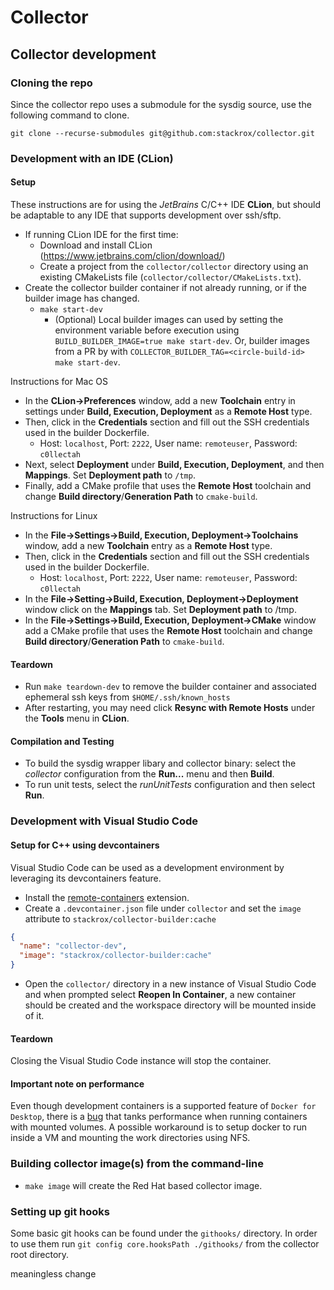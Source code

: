 # Collector

## Collector development

### Cloning the repo

Since the collector repo uses a submodule for the sysdig source, use
the following command to clone.

```
git clone --recurse-submodules git@github.com:stackrox/collector.git
```

### Development with an IDE (CLion)

#### Setup
These instructions are for using the *JetBrains* C/C++ IDE **CLion**, but should be adaptable to any IDE that supports development over ssh/sftp.
- If running CLion IDE for the first time:
  - Download and install CLion (https://www.jetbrains.com/clion/download/)
  - Create a project from the `collector/collector` directory using an existing CMakeLists file (`collector/collector/CMakeLists.txt`).
- Create the collector builder container if not already running, or if the builder image has changed.
  - `make start-dev`
    - (Optional) Local builder images can used by setting the environment variable before execution using `BUILD_BUILDER_IMAGE=true make start-dev`.
Or, builder images from a PR by with `COLLECTOR_BUILDER_TAG=<circle-build-id> make start-dev`.

Instructions for Mac OS
- In the **CLion->Preferences** window, add a new **Toolchain** entry in settings under **Build, Execution, Deployment** as a **Remote Host** type.
- Then, click in the **Credentials** section and fill out the SSH credentials used in the builder Dockerfile.
  - Host: `localhost`, Port: `2222`, User name: `remoteuser`, Password: `c0llectah`
- Next, select **Deployment** under **Build, Execution, Deployment**, and then **Mappings**. Set **Deployment path** to `/tmp`.
- Finally, add a CMake profile that uses the **Remote Host** toolchain and change **Build directory**/**Generation Path** to `cmake-build`.

Instructions for Linux
- In the **File->Settings->Build, Execution, Deployment->Toolchains** window, add a new **Toolchain** entry as a **Remote Host** type.
- Then, click in the **Credentials** section and fill out the SSH credentials used in the builder Dockerfile.
  - Host: `localhost`, Port: `2222`, User name: `remoteuser`, Password: `c0llectah`
- In the **File->Setting->Build, Execution, Deployment->Deployment** window click on the **Mappings** tab. Set **Deployment path** to /tmp.
- In the **File->Settings->Build, Execution, Deployment->CMake** window add a CMake profile that uses the **Remote Host** toolchain and change **Build directory**/**Generation Path** to `cmake-build`.

#### Teardown
- Run `make teardown-dev` to remove the builder container and associated ephemeral ssh keys from `$HOME/.ssh/known_hosts`
- After restarting, you may need click **Resync with Remote Hosts** under the **Tools** menu in **CLion**.

#### Compilation and Testing
- To build the sysdig wrapper libary and collector binary: select the *collector* configuration from the **Run...** menu and then **Build**.
- To run unit tests, select the *runUnitTests* configuration and then select **Run**.

### Development with Visual Studio Code
#### Setup for C++ using devcontainers
Visual Studio Code can be used as a development environment by leveraging its devcontainers feature.
- Install the [remote-containers](https://marketplace.visualstudio.com/items?itemName=ms-vscode-remote.remote-containers) extension.
- Create a `.devcontainer.json` file under `collector` and set the `image` attribute to `stackrox/collector-builder:cache`
```json
{
  "name": "collector-dev",
  "image": "stackrox/collector-builder:cache"
}
```
- Open the `collector/` directory in a new instance of Visual Studio Code and when prompted select **Reopen In Container**, a new container should be created and the workspace directory will be mounted inside of it.

#### Teardown
Closing the Visual Studio Code instance will stop the container.

#### Important note on performance
Even though development containers is a supported feature of `Docker for Desktop`, there is a [bug](https://github.com/docker/for-mac/issues/3677) that tanks performance when running containers with mounted volumes. A possible workaround is to setup docker to run inside a VM and mounting the work directories using NFS.

### Building collector image(s) from the command-line
- `make image` will create the Red Hat based collector image.

### Setting up git hooks
Some basic git hooks can be found under the `githooks/` directory.
In order to use them run `git config core.hooksPath ./githooks/` from the collector root directory.

meaningless change
